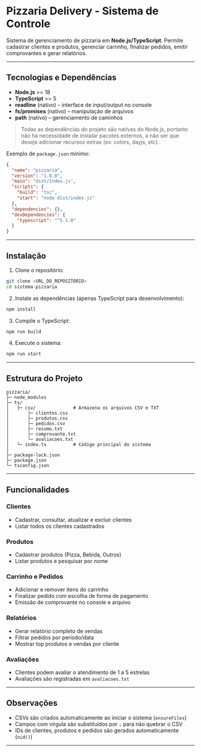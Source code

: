 # Pizzaria Delivery - Sistema de Controle

Sistema de gerenciamento de pizzaria em **Node.js/TypeScript**. Permite cadastrar clientes e produtos, gerenciar carrinho, finalizar pedidos, emitir comprovantes e gerar relatórios.

---

## Tecnologias e Dependências

* **Node.js** >= 18
* **TypeScript** >= 5
* **readline** (nativo) – interface de input/output no console
* **fs/promises** (nativo) – manipulação de arquivos
* **path** (nativo) – gerenciamento de caminhos

> Todas as dependências do projeto são nativas do Node.js, portanto não há necessidade de instalar pacotes externos, a não ser que deseje adicionar recursos extras (ex: colors, dayjs, etc).

Exemplo de `package.json` mínimo:

```json
{
  "name": "pizzaria",
  "version": "1.0.0",
  "main": "dist/index.js",
  "scripts": {
    "build": "tsc",
    "start": "node dist/index.js"
  },
  "dependencies": {},
  "devDependencies": {
    "typescript": "^5.1.0"
  }
}
```

---

## Instalação

1. Clone o repositório:

```bash
git clone <URL_DO_REPOSITORIO>
cd sistema-pizzaria
```

2. Instale as dependências (apenas TypeScript para desenvolvimento):

```bash
npm install
```

3. Compile o TypeScript:

```bash
npm run build
```

4. Execute o sistema:

```bash
npm run start
```

---

## Estrutura do Projeto

```
pizzaria/
├─ node_modules
├─ ts/
│   ├─ csv/              # Armazena os arquivos CSV e TXT                 
│       ├─ clientes.csv
│       ├─ produtos.csv
│       ├─ pedidos.csv
│       ├─ resumo.txt
│       ├─ comprovante.txt
│       └─ avaliacoes.txt
│   └─ index.ts          # Código principal do sistema
│
├─ package-lock.json
├─ package.json
└─ tsconfig.json
```

---

## Funcionalidades

### Clientes

* Cadastrar, consultar, atualizar e excluir clientes
* Listar todos os clientes cadastrados

### Produtos

* Cadastrar produtos (Pizza, Bebida, Outros)
* Listar produtos e pesquisar por nome

### Carrinho e Pedidos

* Adicionar e remover itens do carrinho
* Finalizar pedido com escolha de forma de pagamento
* Emissão de comprovante no console e arquivo

### Relatórios

* Gerar relatório completo de vendas
* Filtrar pedidos por período/data
* Mostrar top produtos e vendas por cliente

### Avaliações

* Clientes podem avaliar o atendimento de 1 a 5 estrelas
* Avaliações são registradas em `avaliacoes.txt`

---

## Observações

* CSVs são criados automaticamente ao iniciar o sistema (`ensureFiles`)
* Campos com vírgula são substituídos por `;` para não quebrar o CSV
* IDs de clientes, produtos e pedidos são gerados automaticamente (`nid()`)

---